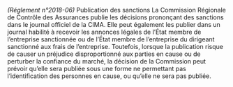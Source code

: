_(Réglement n°2018-06)_ Publication des sanctions
La Commission Régionale de Contrôle des Assurances publie les décisions prononçant des sanctions dans le journal officiel de la CIMA. Elle peut également les publier dans un journal habilité à recevoir les annonces légales de l’État membre de l’entreprise sanctionnée ou de l’État membre de l’entreprise du dirigeant sanctionné aux frais de l’entreprise.
Toutefois, lorsque la publication risque de causer un préjudice disproportionné aux parties en cause ou de perturber la confiance du marché, la décision de la Commission peut prévoir qu’elle sera publiée sous une forme ne permettant pas l’identification des personnes en cause, ou qu’elle ne sera pas publiée.